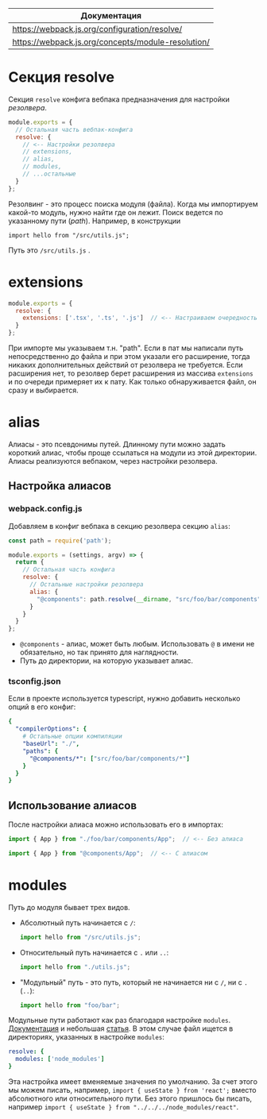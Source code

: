| Документация                                       |
| -------------------------------------------------- |
| https://webpack.js.org/configuration/resolve/      |
| https://webpack.js.org/concepts/module-resolution/ |

# Секция resolve

Секция `resolve` конфига вебпака предназначения для настройки *резолвера*.

```javascript
module.exports = {
  // Остальная часть вебпак-конфига
  resolve: {
    // <-- Настройки резолвера
    // extensions,
    // alias,
    // modules,
    // ...остальные
  }
};
```

Резолвинг - это процесс поиска модуля (файла). Когда мы импортируем какой-то модуль, нужно найти где он лежит. Поиск ведется по указанному пути (*path*). Например, в конструкции

```
import hello from "/src/utils.js";
```

Путь это `/src/utils.js` .

# extensions

```javascript
module.exports = {
  resolve: {
    extensions: ['.tsx', '.ts', '.js']  // <-- Настраиваем очередность проверки расширений.
  }
};
```

При импорте мы указываем т.н. "path".  Если в пат мы написали путь непосредственно до файла и при этом указали его расширение, тогда никаких дополнительных действий от резолвера не требуется. Если расширения нет, то резолвер берет расширения из массива `extensions` и по очереди примеряет их к пату. Как только обнаруживается файл, он сразу и выбирается.

# alias

Алиасы - это псевдонимы путей. Длинному пути можно задать короткий алиас, чтобы проще ссылаться на модули из этой директории. Алиасы реализуются вебпаком, через настройки резолвера.

## Настройка алиасов

### webpack.config.js

Добавляем в конфиг вебпака в секцию резолвера секцию `alias`:

```javascript
const path = require('path');

module.exports = (settings, argv) => {
  return {
    // Остальная часть конфига
    resolve: {
      // Остальные настройки резолвера
      alias: {
        "@components": path.resolve(__dirname, "src/foo/bar/components")
      }
    }
  }
};
```

* `@components` - алиас, может быть любым. Использовать `@` в имени не обязательно, но так принято для наглядности.
* Путь до директории, на которую указывает алиас.

### tsconfig.json

Если в проекте используется typescript, нужно добавить несколько опций в его конфиг:

```yaml
{
  "compilerOptions": {
    # Остальные опции компиляции
    "baseUrl": "./",
    "paths": {
      "@components/*": ["src/foo/bar/components/*"]
    }
  }
}
```

## Использование алиасов

После настройки алиаса можно использовать его в импортах:

```javascript
import { App } from "./foo/bar/components/App";  // <-- Без алиаса
```

```javascript
import { App } from "@components/App";  // <-- С алиасом
```

# modules

Путь до модуля бывает трех видов.

* Абсолютный путь начинается с `/`:

  ```javascript
  import hello from "/src/utils.js";
  ```

* Относительный путь начинается с `.` или `..`:

  ```javascript
  import hello from "./utils.js";
  ```

* "Модульный" путь - это путь, который не начинается ни с `/`, ни с `.` (`..`):

  ```javascript
  import hello from "foo/bar";
  ```

Модульные пути работают как раз благодаря настройке `modules`. [Документация](https://webpack.js.org/concepts/module-resolution/#module-paths) и небольшая [статья](https://dev.to/tjasa/super-simple-imports-with-webpack-resolve-150). В этом случае файл ищется в директориях, указанных в настройке `modules`:

```yaml
resolve: {
  modules: ['node_modules']
}
```

Эта настройка имеет вменяемые значения по умолчанию. За счет этого мы можем писать, например, `import { useState } from 'react';` вместо абсолютного или относительного пути. Без этого пришлось бы писать, например `import { useState } from "../../../node_modules/react"`.

